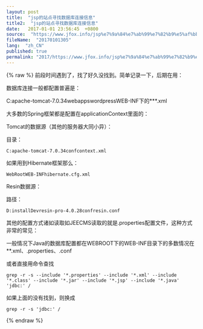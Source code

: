 ```yaml
---
layout: post
title:  "jsp的站点寻找数据库连接信息"
title2:  "jsp的站点寻找数据库连接信息"
date:   2017-01-01 23:56:45  +0800
source:  "https://www.jfox.info/jsp%e7%9a%84%e7%ab%99%e7%82%b9%e5%af%bb%e6%89%be%e6%95%b0%e6%8d%ae%e5%ba%93%e8%bf%9e%e6%8e%a5%e4%bf%a1%e6%81%af.html"
fileName:  "20170101305"
lang:  "zh_CN"
published: true
permalink: "2017/https://www.jfox.info/jsp%e7%9a%84%e7%ab%99%e7%82%b9%e5%af%bb%e6%89%be%e6%95%b0%e6%8d%ae%e5%ba%93%e8%bf%9e%e6%8e%a5%e4%bf%a1%e6%81%af.html"
---
```

{% raw %}
前段时间遇到了，找了好久没找到。简单记录一下，后期在用：

数据库连接一般都配置普遍是：

C:apache-tomcat-7.0.34webappswordpressWEB-INF下的***.xml

大多数的Spring框架都是配置在applicationContext里面的：

Tomcat的数据源（其他的服务器大同小异）：

目录：

    C:apache-tomcat-7.0.34confcontext.xml

如果用到Hibernate框架那么：

    WebRootWEB-INFhibernate.cfg.xml

Resin数据源：

路径：

    D:installDevresin-pro-4.0.28confresin.conf

其他的配置方式诸如读取如JEECMS读取的就是.properties配置文件，这种方式非常的常见：

一般情况下Java的数据库配置都在WEBROOT下的WEB-INF目录下的多数情况在**.xml、.properties、.conf

或者直接用命令查找

    grep -r -s --include '*.properties' --include '*.xml' --include '*.class' --include '*.jar' --include '*.jsp' --include '*.java' 'jdbc:' /

如果上面的没有找到，则换成

    grep -r -s 'jdbc:' /
{% endraw %}

